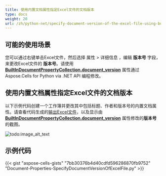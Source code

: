 ```yaml
---
title: 使用内置文档属性指定Excel文件的文档版本
type: docs
weight: 20
url: /zh/python-net/specify-document-version-of-the-excel-file-using-builtin-document-properties/
---
```


## **可能的使用场景**

 您可以通过右键单击Excel文件，然后选择 属性 > 详细信息 ，编辑 **版本号** 字段，来更改Excel文件的 **版本号**。请使用 [**BuiltInDocumentPropertyCollection.document_version**](https://reference.aspose.com/cells/python-net/aspose.cells.properties/builtindocumentpropertycollection/document_version) 属性通过 Aspose.Cells for Python via .NET API 编程修改。

## **使用内置文档属性指定Excel文件的文档版本**

以下示例代码创建一个工作簿并更改其中包括标题、作者和版本号的内置文档属性。请查看代码生成的[输出Excel文件](64716811.xlsx)，以及显示由 [**BuiltInDocumentPropertyCollection.document_version**](https://reference.aspose.com/cells/python-net/aspose.cells.properties/builtindocumentpropertycollection/document_version) 属性修改的**版本号**的截图。

![todo:image_alt_text](specify-document-version-of-the-excel-file-using-builtin-document-properties_1.png)

## **示例代码**

{{< gist "aspose-cells-gists" "7bb30376b4d40cdfd596286870fb9752" "Document-Properties-SpecifyDocumentVersionOfExcelFile.py" >}}

